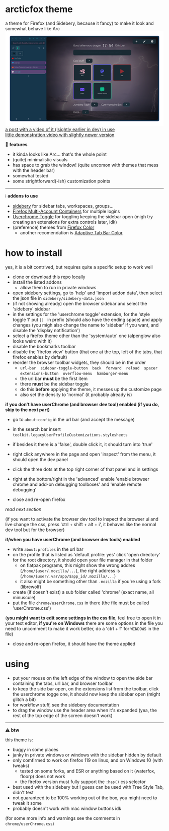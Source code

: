 # arcticfox theme
a theme for Firefox (and Sidebery, because it fancy) to make it look and somewhat behave like Arc  
![scrrenshot](arcticfox-screenshot.png)  
[a post with a video of it (lsightly earlier in dev) in use](https://derg.social/notes/9ofri85060)  
[little demonstration video with slightly newer version](https://youtu.be/0c-OLC-7gPE)  

🎊 **features**  
* it kinda looks like Arc... that's the whole point
* (quite) minimalistic visuals
* has space to grab the window! (quite uncomon with themes that mess with the header bar)
* somewhat tested
* some strightforward(-ish) customization points

---

ℹ️ **addons to use**

- [sidebery](https://github.com/mbnuqw/sidebery) for sidebar tabs, workspaces, groups...
- [Firefox Multi-Account Containers](https://addons.mozilla.org/en-GB/firefox/addon/multi-account-containers) for multiple logins
- [Userchrome Toggle](https://addons.mozilla.org/en-GB/firefox/addon/userchrome-toggle) for toggling keeping the sidebar open (migh try creating an extensions for extra controls later, idk)
- (preference) themes from [Firefox Color](https://addons.mozilla.org/en-GB/firefox/addon/firefox-color/)
    - another recomendation is [Adaptive Tab Bar Color](https://addons.mozilla.org/en-US/firefox/addon/adaptive-tab-bar-colour)

# how to install

yes, it is a bit contrived, but requires quite a specific setup to work well

* clone or download this repo locally
* install the listed addons
    * allow them to run in private windows
* open sidebery settings, go to 'help' and 'import addon data', then select the json file in `sidebery/sidebery-data.json`
* (if not showing already) open the browser sidebar and select the 'sidebery' sidebar
* in the settings for the 'userchrome toggle' extension, for the 'style toggle 1' put `|| ` in prefix (should also have the ending space) and apply changes (you migh also change the name to 'sidebar' if you want, and disable the 'display notification')
* select a firefox theme other than the 'system/auto' one (alpenglow also looks weird with it)
* disable the bookmarks toolbar
* disable the 'firefox view' button (that one at the top, left of the tabs, that firefox enables by default)
* reorder the browser toolbar widgets, they should be in the order
    * `url-bar  sidebar-toggle-button  back  forward  reload  spacer  extensions-button  overflow-menu  hamburger-menu`
    * the url bar **must** be the first item
    * there **must** be the sidebar toggle
    * do this **before** applying the theme, it messes up the customize page
    * also set the density to 'normal' (it probably already is)

**if you don't have userChrome (and browser dev tool) enabled (if you do, skip to the next part)**

* go to `about:config` in the url bar (and accept the message)
* in the search bar insert `toolkit.legacyUserProfileCustomizations.stylesheets`
* if besides it there is a 'false', double click it, it should turn into 'true'

* right click anywhere in the page and open 'inspect' from the menu, it should open the dev panel
* click the three dots at the top right corner of that panel and in settings
* right at the bottom/right in the 'advanced' enable 'enable browser chrome and add-on debugging toolboxes' and 'enable remote debugging'

* close and re-open firefox

_read next section_

(if you want to activate the browser dev tool to inspect the browser ui and live change the css, press 'ctrl + shift + alt + i', it behaves like the normal dev tool but for the browser)

**if/when you have userChrome (and browser dev tools) enabled**

* write `about:profiles` in the url bar
* on the profile that is listed as 'default profile: yes' click 'open directory' for the root directory, it should open your file manager in that folder
    * on flatpak programs, this might show the wrong addres (`/home/$user/.mozilla/...`), the right address is (`/home/$user/.var/app/$app_id/.mozilla/...`)
    * it also might be something other than `.mozilla` if you're using a fork (librewolf)
* create (if doesn't exist) a sub folder called 'chrome' (exact name, all minuscule)
* put the file `chrome/userChrome.css` in there (the file must be called 'userChrome.css')

(**you might want to edit some settings in the css file**, feel free to open it in your text editor, **if you're on Windows** there are some options in the file you need to uncomment to make it work better, do a 'ctrl + f' for `WINDOWS` in the file)

* close and re-open firefox, it should have the theme applied

# using

- put your mouse on the left edge of the window to open the side bar containing the tabs, url bar, and browser toolbar
- to keep the side bar open, on the extensions list from the toolbar, click the userchrome togge one, it should now keep the sidebar open (might glitch a bit)
- for workflow stuff, see the sidebery documentation
- to drag the window use the header area when it's expanded (yea, the rest of the top edge of the screen doesn't work)

---

⚠️ **btw**

this theme is:
- buggy in some places
- janky in private windows or windows with the sidebar hidden by default
- only comfirmed to work on firefox 119 on linux, and on Windows 10 (with tweaks)
    - tested on some forks, and ESR or anything based on it (waterfox, floorp) does not work
    - the firefox version must fully support the `:has()` css selector
- best used with the sidebery but I guess can be used with Tree Style Tab, didn't test
- not guaranteed to be 100% working out of the box, you might need to tweak it some
- probably doesn't work with mac window buttons idk

(for some more info and warnings see the comments in `chrome/userChrome.css`)
